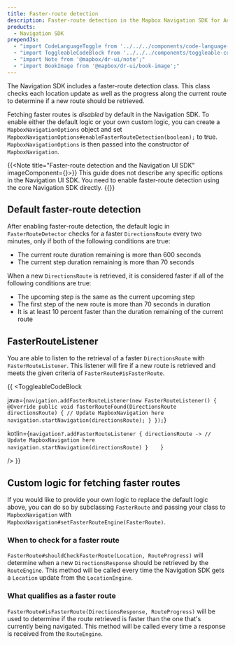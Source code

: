 ```yaml
---
title: Faster-route detection
description: Faster-route detection in the Mapbox Navigation SDK for Android. Read all about it in this official Mapbox documentation.
products:
  - Navigation SDK
prependJs:
  - "import CodeLanguageToggle from '../../../components/code-language-toggle';"
  - "import ToggleableCodeBlock from '../../../components/toggleable-code-block';"
  - "import Note from '@mapbox/dr-ui/note';"
  - "import BookImage from '@mapbox/dr-ui/book-image';"
---
```


The Navigation SDK includes a faster-route detection class. This class checks each location update as well as the progress along the current route to determine if a new route should be retrieved. 

Fetching faster routes is _disabled_ by default in the Navigation SDK. To enable either the default logic or your own custom logic, you can create a `MapboxNavigationOptions` object and set `MapboxNavigationOptions#enableFasterRouteDetection(boolean);` to true. `MapboxNavigationOptions` is then passed into the constructor of `MapboxNavigation`.

{{<Note title="Faster-route detection and the Navigation UI SDK" imageComponent={<BookImage size="60" />}>}}
This guide does not describe any specific options in the Navigation UI SDK. You need to enable faster-route detection using the core Navigation SDK directly.
{{</Note>}}

## Default faster-route detection

After enabling faster-route detection, the default logic in `FasterRouteDetector` checks for a faster `DirectionsRoute` every two minutes, only if both of the following conditions are true:

- The current route duration remaining is more than 600 seconds
- The current step duration remaining is more than 70 seconds

When a new `DirectionsRoute` is retrieved, it is considered faster if all of the following conditions are true:

- The upcoming step is the same as the current upcoming step
- The first step of the new route is more than 70 seconds in duration
- It is at least 10 percent faster than the duration remaining of the current route  

## FasterRouteListener

You are able to listen to the retrieval of a faster `DirectionsRoute` with `FasterRouteListener`. This listener will fire if a new route is retrieved and meets the given criteria of `FasterRoute#isFasterRoute`.

{{
<CodeLanguageToggle id="building-plugin" />
<ToggleableCodeBlock

java={`
navigation.addFasterRouteListener(new FasterRouteListener() {
  @Override
  public void fasterRouteFound(DirectionsRoute directionsRoute) {
    // Update MapboxNavigation here
    navigation.startNavigation(directionsRoute);
  }
});
`}

kotlin={`
navigation?.addFasterRouteListener { directionsRoute ->
// Update MapboxNavigation here
navigation.startNavigation(directionsRoute)
}    
`}

/>
}}

## Custom logic for fetching faster routes

If you would like to provide your own logic to replace the default logic above, you can do so by subclassing `FasterRoute` and passing your class to `MapboxNavigation` with `MapboxNavigation#setFasterRouteEngine(FasterRoute)`.

### When to check for a faster route

`FasterRoute#shouldCheckFasterRoute(Location, RouteProgress)` will determine when a new `DirectionsResponse` should be retrieved by the `RouteEngine`. This method will be called every time the Navigation SDK gets a `Location` update from the `LocationEngine`.

### What qualifies as a faster route

`FasterRoute#isFasterRoute(DirectionsResponse, RouteProgress)` will be used to determine if the route retrieved is faster than the one that's currently being navigated. This method will be called every time a response is received from the `RouteEngine`.
